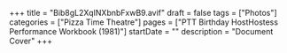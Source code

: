 +++
title = "Bib8gL2XqINXbnbFxwB9.avif"
draft = false
tags = ["Photos"]
categories = ["Pizza Time Theatre"]
pages = ["PTT Birthday HostHostess Performance Workbook (1981)"]
startDate = ""
description = "Document Cover"
+++
